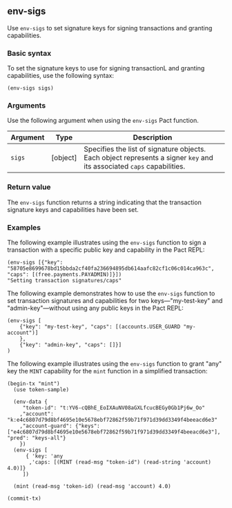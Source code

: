 ## env-sigs

Use `env-sigs` to set signature keys for signing transactions and granting capabilities.

### Basic syntax

To set the signature keys to use for signing transactionL and granting capabilities, use the following syntax:

```pact
(env-sigs sigs)
```

### Arguments

Use the following argument when using the `env-sigs` Pact function.

| Argument | Type         | Description   |
|----------|--------------|---------------|
| `sigs`  | [object] | Specifies the list of signature objects. Each object represents a signer `key` and its associated `caps` capabilities. |

### Return value

The `env-sigs` function returns a string indicating that the transaction signature keys and capabilities have been set.

### Examples

The following example illustrates using the `env-sigs` function to sign a transaction with a specific public key and capability in the Pact REPL:

```pact
(env-sigs [{"key": "58705e8699678bd15bbda2cf40fa236694895db614aafc82cf1c06c014ca963c", "caps": [(free.payments.PAYADMIN)]}])
"Setting transaction signatures/caps"
```

The following example demonstrates how to use the `env-sigs` function to set transaction signatures and capabilities for two keys—"my-test-key" and "admin-key"—without using any public keys in the Pact REPL:

```pact
(env-sigs [
    {"key": "my-test-key", "caps": [(accounts.USER_GUARD "my-account")]
    }, 
    {"key": "admin-key", "caps": []}]
)
```

The following example illustrates using the `env-sigs` function to grant "any" key the `MINT` capability for the `mint` function in a simplified transaction:

```pact
(begin-tx "mint")
  (use token-sample)

  (env-data {
     "token-id": "t:YV6-cQBhE_EoIXAuNV08aGXLfcucBEGy0Gb1Pj6w_Oo"
    ,"account": "k:e4c6807d79d8bf4695e10e5678ebf72862f59b71f971d39dd3349f4beeacd6e3"
    ,"account-guard": {"keys": ["e4c6807d79d8bf4695e10e5678ebf72862f59b71f971d39dd3349f4beeacd6e3"], "pred": "keys-all"}
    })
  (env-sigs [
      { 'key: 'any
       ,'caps: [(MINT (read-msg "token-id") (read-string 'account) 4.0)]}
     ])
  
  (mint (read-msg 'token-id) (read-msg 'account) 4.0)
 
(commit-tx)
```